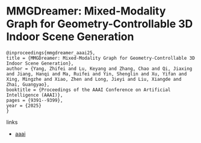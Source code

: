 # MMGDreamer: Mixed-Modality Graph for Geometry-Controllable 3D Indoor Scene Generation

```
@inproceedings{mmgdreamer_aaai25,
title = {MMGDreamer: Mixed-Modality Graph for Geometry-Controllable 3D Indoor Scene Generation},
author = {Yang, Zhifei and Lu, Keyang and Zhang, Chao and Qi, Jiaxing and Jiang, Hanqi and Ma, Ruifei and Yin, Shenglin and Xu, Yifan and Xing, Mingzhe and Xiao, Zhen and Long, Jieyi and Liu, Xiangde and Zhai, Guangyao},
booktitle = {Proceedings of the AAAI Conference on Artificial Intelligence (AAAI)},
pages = {9391--9399},
year = {2025}
}
```

links
- [aaai](https://ojs.aaai.org/index.php/AAAI/article/view/33017)

